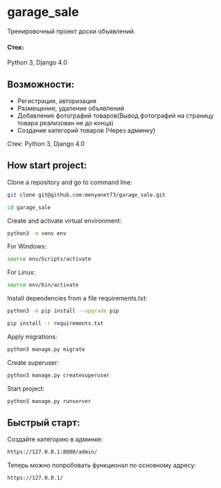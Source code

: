 # garage_sale
Тренировочный проект доски объявлений. 
#### Стек:
Python 3, Django 4.0

## Возможности:
* Регистрация, авторизация
* Размещение, удаление объявлений
* Добавление фотографий товаров(Вывод фотографий на страницу товара реализован не до конца)
* Создание категорий товаров (Через админку)

Стек: Python 3, Django 4.0
## How start project:

Clone a repository and go to command line:

```sh
git clone git@github.com:menyanet73/garage_sale.git
```

```sh
cd garage_sale
```

Create and activate virtual environment:

```sh
python3 -m venv env
```
For Windows:
```sh
source env/Scripts/activate  
```
For Linux:
```sh
source env/bin/activate  
```

Install dependencies from a file requirements.txt:

```sh
python3 -m pip install --upgrade pip
```

```sh
pip install -r requirements.txt
```

Apply migrations:

```sh
python3 manage.py migrate
```
Create superuser:
```sh
python3 manage.py createsuperuser
```


Start project:

```sh
python3 manage.py runserver
```

## Быстрый старт:

Создайте категорию в админке:
```sh
https://127.0.0.1:8000/admin/
```

Теперь можно попробовать функционал по основному адресу:
```sh
https://127.0.0.1/
```
